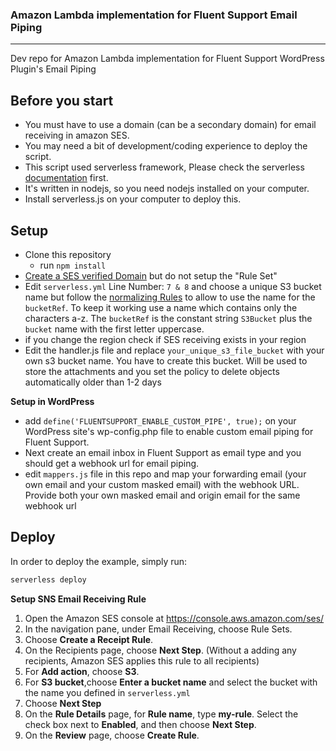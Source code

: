 ### Amazon Lambda implementation for Fluent Support Email Piping

----
Dev repo for Amazon Lambda implementation for Fluent Support WordPress Plugin's Email Piping

## Before you start
- You must have to use a domain (can be a secondary domain) for email receiving in amazon SES.
- You may need a bit of development/coding experience to deploy the script.
- This script used serverless framework, Please check the serverless [documentation](https://www.serverless.com/) first.
- It's written in nodejs, so you need nodejs installed on your computer.
- Install serverless.js on your computer to deploy this.

## Setup

- Clone this repository
  - run `npm install`
- [Create a SES verified Domain](https://docs.aws.amazon.com/ses/latest/DeveloperGuide/receiving-email-getting-started-verify.html) but do not setup the "Rule Set"
- Edit `serverless.yml` Line Number: `7 & 8` and choose a unique S3 bucket name but follow the [normalizing Rules](https://serverless.com/framework/docs/providers/aws/guide/resources#aws-cloudformation-resource-reference) to allow to use the name for the `bucketRef`. To keep it working use a name which  contains only the characters a-z. The `bucketRef` is the constant string `S3Bucket` plus the `bucket` name with the first letter uppercase.
- if you change the region check if SES receiving exists in your region
- Edit the handler.js file and replace `your_unique_s3_file_bucket` with your own s3 bucket name. You have to create this bucket. Will be used to store the attachments and you set the policy to delete objects automatically older than 1-2 days

**Setup in WordPress**
- add `define('FLUENTSUPPORT_ENABLE_CUSTOM_PIPE', true);` on your WordPress site's wp-config.php file to enable custom email piping for Fluent Support.
- Next create an email inbox in Fluent Support as email type and you should get a webhook url for email piping.
- edit `mappers.js` file in this repo and map your forwarding email (your own email and your custom masked email) with the webhook URL. Provide both your own masked email and origin email for the same webhook url

## Deploy

In order to deploy the example, simply run:

```bash
serverless deploy
```

**Setup SNS Email Receiving Rule**

1) Open the Amazon SES console at https://console.aws.amazon.com/ses/
2) In the navigation pane, under Email Receiving, choose Rule Sets.
3) Choose **Create a Receipt Rule**.
4) On the Recipients page, choose **Next Step**. (Without a adding any recipients, Amazon SES applies this rule to all recipients)
5) For **Add action**, choose **S3**.
6) For **S3 bucket**,choose **Enter a bucket name** and select the bucket with the name you defined in `serverless.yml`
7) Choose **Next Step**
8) On the **Rule Details** page, for **Rule name**, type **my-rule**. Select the check box next to **Enabled**, and then choose **Next Step**.
9) On the **Review** page, choose **Create Rule**.

